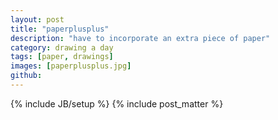 ```yaml
---
layout: post
title: "paperplusplus"
description: "have to incorporate an extra piece of paper"
category: drawing a day
tags: [paper, drawings]
images: [paperplusplus.jpg]
github: 
---
```

{% include JB/setup %}
{% include post_matter %}
